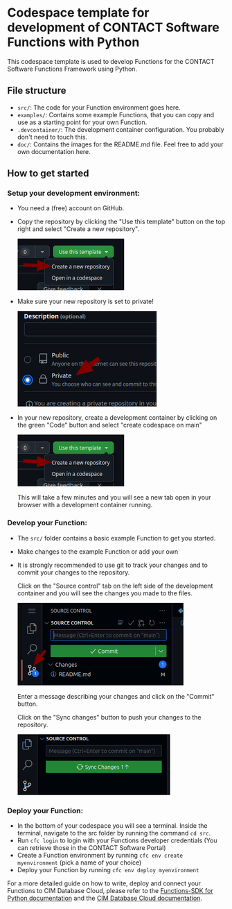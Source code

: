 # Codespace template for development of CONTACT Software Functions with Python

This codespace template is used to develop Functions for the CONTACT Software Functions Framework using Python.

## File structure

- `src/`: The code for your Function environment goes here.
- `examples/`: Contains some example Functions, that you can copy and use as a starting point for your own Function.
- `.devcontainer/`: The development container configuration. You probably don't need to touch this.
- `doc/`: Contains the images for the README.md file. Feel free to add your own documentation here.

## How to get started

### Setup your development environment:

- You need a (free) account on GitHub.
- Copy the repository by clicking the "Use this template" button on the top right and select "Create a new repository".

  ![Use template button](doc/use_template.png)

- Make sure your new repository is set to private!

  ![Private repository](doc/private_repo.png)

- In your new repository, create a development container by clicking on the green "Code" button and select "create codespace on main"

  ![Create codespace](doc/create_codespace.png)

  This will take a few minutes and you will see a new tab open in your browser with a development container running.
 
### Develop your Function:

- The `src/` folder contains a basic example Function to get you started.
- Make changes to the example Function or add your own
- It is strongly recommended to use git to track your changes and to commit your changes to the repository.
  
  Click on the "Source control" tab on the left side of the development container and you will see the changes you made to the files.

  ![Git commit](doc/commit_changes.png)

  Enter a message describing your changes and click on the "Commit" button.  

  Click on the "Sync changes" button to push your changes to the repository.

  ![Sync changes](doc/sync_changes.png)
  


### Deploy your Function:

- In the bottom of your codespace you will see a terminal. Inside the terminal, navigate to the src folder by running the command `cd src`.
- Run `cfc login` to login with your Functions developer credentials (You can retrieve those in the CONTACT Software Portal)
- Create a Function environment by running `cfc env create myenvironment` (pick a name of your choice)
- Deploy your Function by running `cfc env deploy myenvironment`

For a more detailed guide on how to write, deploy and connect your Functions to CIM Database Cloud, please refer to the [Functions-SDK for Python documentation](https://cslab.github.io/functions-sdk-python/) and the [CIM Database Cloud documentation](https://saas-docs.contact-cloud.com/latest-en/admin/admin-contact_cloud/saas_admin/webhooks).

